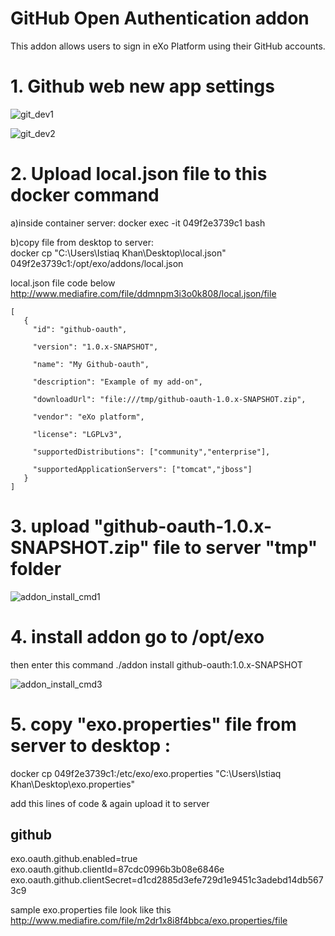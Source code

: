 # GitHub Open Authentication addon
This addon allows users to sign in eXo Platform using their GitHub accounts.

# 1. Github web new app settings
![git_dev1](https://user-images.githubusercontent.com/1423939/43135120-98bdc6c0-8f44-11e8-9662-c5fd8b96c8a7.PNG)


![git_dev2](https://user-images.githubusercontent.com/1423939/43135121-98e55c76-8f44-11e8-8657-11a3738eca42.PNG)



# 2. Upload local.json file to this docker command

   a)inside container server: 
   docker exec -it 049f2e3739c1 bash
   
   b)copy file from desktop to server:   
   docker cp  "C:\Users\Istiaq Khan\Desktop\local.json" 049f2e3739c1:/opt/exo/addons/local.json
   
   local.json file code below
   http://www.mediafire.com/file/ddmnpm3i3o0k808/local.json/file
   
    [
       {
         "id": "github-oauth",

         "version": "1.0.x-SNAPSHOT",

         "name": "My Github-oauth",

         "description": "Example of my add-on",

         "downloadUrl": "file:///tmp/github-oauth-1.0.x-SNAPSHOT.zip",

         "vendor": "eXo platform",

         "license": "LGPLv3",

         "supportedDistributions": ["community","enterprise"],

         "supportedApplicationServers": ["tomcat","jboss"]
       }
    ]
    
    

# 3. upload "github-oauth-1.0.x-SNAPSHOT.zip"  file to server "tmp" folder
   
![addon_install_cmd1](https://user-images.githubusercontent.com/1423939/43135040-57898e32-8f44-11e8-8d1a-07ba562a13c8.PNG)



# 4. install addon go to /opt/exo
   then enter this command
   ./addon install github-oauth:1.0.x-SNAPSHOT
   
   ![addon_install_cmd3](https://user-images.githubusercontent.com/1423939/43135411-9ea7a064-8f45-11e8-85c5-e2eb6b55e7eb.PNG)
   
   
# 5. copy "exo.properties" file from  server to desktop :  
   docker cp   049f2e3739c1:/etc/exo/exo.properties "C:\Users\Istiaq Khan\Desktop\exo.properties"
   
   add this lines of code & again upload it to server
   
   ## github
   exo.oauth.github.enabled=true
   exo.oauth.github.clientId=87cdc0996b3b08e6846e
   exo.oauth.github.clientSecret=d1cd2885d3efe729d1e9451c3adebd14db5673c9
   
   sample exo.properties file look like this
   http://www.mediafire.com/file/m2dr1x8i8f4bbca/exo.properties/file











